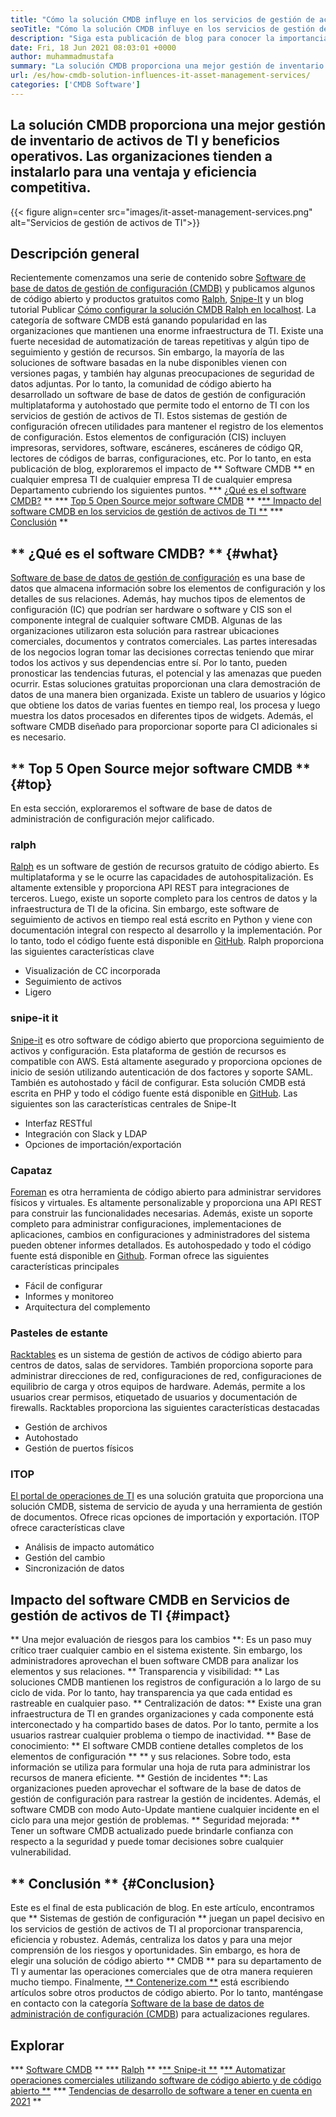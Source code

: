 ```yaml
---
title: "Cómo la solución CMDB influye en los servicios de gestión de activos de TI" 
seoTitle: "Cómo la solución CMDB influye en los servicios de gestión de activos de TI" 
description: "Siga esta publicación de blog para conocer la importancia de los servicios de gestión de activos de código abierto y el software CMDB gratuito en la administración de numerosos elementos de configuración." 
date: Fri, 18 Jun 2021 08:03:01 +0000
author: muhammadmustafa
summary: "La solución CMDB proporciona una mejor gestión de inventario de activos de TI y beneficios operativos. Las organizaciones tienden a instalarlo para una ventaja y eficiencia competitiva." 
url: /es/how-cmdb-solution-influences-it-asset-management-services/
categories: ['CMDB Software']
---
```


## La solución CMDB proporciona una mejor gestión de inventario de activos de TI y beneficios operativos. Las organizaciones tienden a instalarlo para una ventaja y eficiencia competitiva.

{{< figure align=center src="images/it-asset-management-services.png" alt="Servicios de gestión de activos de TI">}}


## **Descripción general**
Recientemente comenzamos una serie de contenido sobre [Software de base de datos de gestión de configuración (CMDB)][1] y publicamos algunos de código abierto y productos gratuitos como [Ralph][2], [Snipe-It][3] y un blog tutorial Publicar [Cómo configurar la solución CMDB Ralph en localhost][4]. La categoría de software CMDB está ganando popularidad en las organizaciones que mantienen una enorme infraestructura de TI. Existe una fuerte necesidad de automatización de tareas repetitivas y algún tipo de seguimiento y gestión de recursos. Sin embargo, la mayoría de las soluciones de software basadas en la nube disponibles vienen con versiones pagas, y también hay algunas preocupaciones de seguridad de datos adjuntas. Por lo tanto, la comunidad de código abierto ha desarrollado un software de base de datos de gestión de configuración multiplataforma y autohostado que permite todo el entorno de TI con los servicios de gestión de activos de TI.
Estos sistemas de gestión de configuración ofrecen utilidades para mantener el registro de los elementos de configuración. Estos elementos de configuración (CIS) incluyen impresoras, servidores, software, escáneres, escáneres de código QR, lectores de códigos de barras, configuraciones, etc. Por lo tanto, en esta publicación de blog, exploraremos el impacto de ** Software CMDB ** en cualquier empresa TI de cualquier empresa TI de cualquier empresa Departamento cubriendo los siguientes puntos.
  *** [¿Qué es el software CMDB?][5] **
  *** [Top 5 Open Source mejor software CMDB][6] **
  *[** Impacto del software CMDB en los servicios de gestión de activos de TI **][7]
  *** [Conclusión][8] **

## ** ¿Qué es el software CMDB? ** {#what}
[Software de base de datos de gestión de configuración][1] es una base de datos que almacena información sobre los elementos de configuración y los detalles de sus relaciones. Además, hay muchos tipos de elementos de configuración (IC) que podrían ser hardware o software y CIS son el componente integral de cualquier software CMDB. Algunas de las organizaciones utilizaron esta solución para rastrear ubicaciones comerciales, documentos y contratos comerciales. Las partes interesadas de los negocios logran tomar las decisiones correctas teniendo que mirar todos los activos y sus dependencias entre sí. Por lo tanto, pueden pronosticar las tendencias futuras, el potencial y las amenazas que pueden ocurrir. Estas soluciones gratuitas proporcionan una clara demostración de datos de una manera bien organizada. Existe un tablero de usuarios y lógico que obtiene los datos de varias fuentes en tiempo real, los procesa y luego muestra los datos procesados ​​en diferentes tipos de widgets. Además, el software CMDB diseñado para proporcionar soporte para CI adicionales si es necesario.

## ** Top 5 Open Source mejor software CMDB ** {#top}
En esta sección, exploraremos el software de base de datos de administración de configuración mejor calificado.

### ralph
[Ralph][2] es un software de gestión de recursos gratuito de código abierto. Es multiplataforma y se le ocurre las capacidades de autohospitalización. Es altamente extensible y proporciona API REST para integraciones de terceros. Luego, existe un soporte completo para los centros de datos y la infraestructura de TI de la oficina. Sin embargo, este software de seguimiento de activos en tiempo real está escrito en Python y viene con documentación integral con respecto al desarrollo y la implementación. Por lo tanto, todo el código fuente está disponible en [GitHub][9].
Ralph proporciona las siguientes características clave
  * Visualización de CC incorporada
  * Seguimiento de activos
  * Ligero

### snipe-it it
[Snipe-it][3] es otro software de código abierto que proporciona seguimiento de activos y configuración. Esta plataforma de gestión de recursos es compatible con AWS. Está altamente asegurado y proporciona opciones de inicio de sesión utilizando autenticación de dos factores y soporte SAML. También es autohostado y fácil de configurar. Esta solución CMDB está escrita en PHP y todo el código fuente está disponible en [GitHub][10].
Las siguientes son las características centrales de Snipe-It
  * Interfaz RESTful
  * Integración con Slack y LDAP
  * Opciones de importación/exportación

### Capataz
[Foreman][11] es otra herramienta de código abierto para administrar servidores físicos y virtuales. Es altamente personalizable y proporciona una API REST para construir las funcionalidades necesarias. Además, existe un soporte completo para administrar configuraciones, implementaciones de aplicaciones, cambios en configuraciones y administradores del sistema pueden obtener informes detallados. Es autohospedado y todo el código fuente está disponible en [Github][12].
Forman ofrece las siguientes características principales
  * Fácil de configurar
  * Informes y monitoreo
  * Arquitectura del complemento

### Pasteles de estante
[Racktables][13] es un sistema de gestión de activos de código abierto para centros de datos, salas de servidores. También proporciona soporte para administrar direcciones de red, configuraciones de red, configuraciones de equilibrio de carga y otros equipos de hardware. Además, permite a los usuarios crear permisos, etiquetado de usuarios y documentación de firewalls.
Racktables proporciona las siguientes características destacadas
  * Gestión de archivos
  * Autohostado
  * Gestión de puertos físicos

### ITOP
[El portal de operaciones de TI][14] es una solución gratuita que proporciona una solución CMDB, sistema de servicio de ayuda y una herramienta de gestión de documentos. Ofrece ricas opciones de importación y exportación.
ITOP ofrece características clave
  * Análisis de impacto automático
  * Gestión del cambio
  * Sincronización de datos

## Impacto del software CMDB en [][15] Servicios de gestión de activos de TI {#impact}
** Una mejor evaluación de riesgos para los cambios **: Es un paso muy crítico traer cualquier cambio en el sistema existente. Sin embargo, los administradores aprovechan el buen software CMDB para analizar los elementos y sus relaciones.
** Transparencia y visibilidad: ** Las soluciones CMDB mantienen los registros de configuración a lo largo de su ciclo de vida. Por lo tanto, hay transparencia ya que cada entidad es rastreable en cualquier paso.
** Centralización de datos: ** Existe una gran infraestructura de TI en grandes organizaciones y cada componente está interconectado y ha compartido bases de datos. Por lo tanto, permite a los usuarios rastrear cualquier problema o tiempo de inactividad.
** Base de conocimiento: ** El software CMDB contiene detalles completos de los elementos de configuración ** ** y sus relaciones. Sobre todo, esta información se utiliza para formular una hoja de ruta para administrar los recursos de manera eficiente.
** Gestión de incidentes **: Las organizaciones pueden aprovechar el software de la base de datos de gestión de configuración para rastrear la gestión de incidentes. Además, el software CMDB con modo Auto-Update mantiene cualquier incidente en el ciclo para una mejor gestión de problemas.
** Seguridad mejorada: ** Tener un software CMDB actualizado puede brindarle confianza con respecto a la seguridad y puede tomar decisiones sobre cualquier vulnerabilidad.

## ** Conclusión ** {#Conclusion}
Este es el final de esta publicación de blog. En este artículo, encontramos que ** Sistemas de gestión de configuración ** juegan un papel decisivo en los servicios de gestión de activos de TI al proporcionar transparencia, eficiencia y robustez. Además, centraliza los datos y para una mejor comprensión de los riesgos y oportunidades. Sin embargo, es hora de elegir una solución de código abierto ** CMDB ** para su departamento de TI y aumentar las operaciones comerciales que de otra manera requieren mucho tiempo.
Finalmente, [** Contenerize.com **][16] está escribiendo artículos sobre otros productos de código abierto. Por lo tanto, manténgase en contacto con la categoría [][17][Software de la base de datos de administración de configuración (CMDB][1]) para actualizaciones regulares.

## Explorar
  *** [Software CMDB][1] **
  *** [Ralph][2] **
  *[** Snipe-it **][3]
  *[** Automatizar operaciones comerciales utilizando software de código abierto y de código abierto **][18]
  *** [Tendencias de desarrollo de software a tener en cuenta en 2021][19] **

  
[1]: https://products.containerize.com/cmdb-software/
[2]: https://products.containerize.com/cmdb-software/ralph/
[3]: https://products.containerize.com/cmdb-software/snipe-it/
[4]: https://blog.containerize.com/cmdb-software/how-to-set-up-cmdb-solution-ralph-on-localhost/
[5]: #what
[6]: #top
[7]: #impact
[8]: #Conclusion
[9]: https://github.com/allegro/ralph
[10]: https://github.com/snipe/snipe-it
[11]: https://theforeman.org/
[12]: https://github.com/theforeman/foreman
[13]: https://www.racktables.org/
[14]: https://www.combodo.com/itop
[15]: https://blog.containerize.com/wp-admin/post.php?post=5864&action=edit#app
[16]: https://www.containerize.com/
[17]: https://products.containerize.com/single-sign-on/
[18]: https://blog.containerize.com/blogging/automate-business-operations-using-open-source-software/
[19]: https://blog.containerize.com/blockchain-platforms/software-development-trends-to-look-out-for-in-2021/
